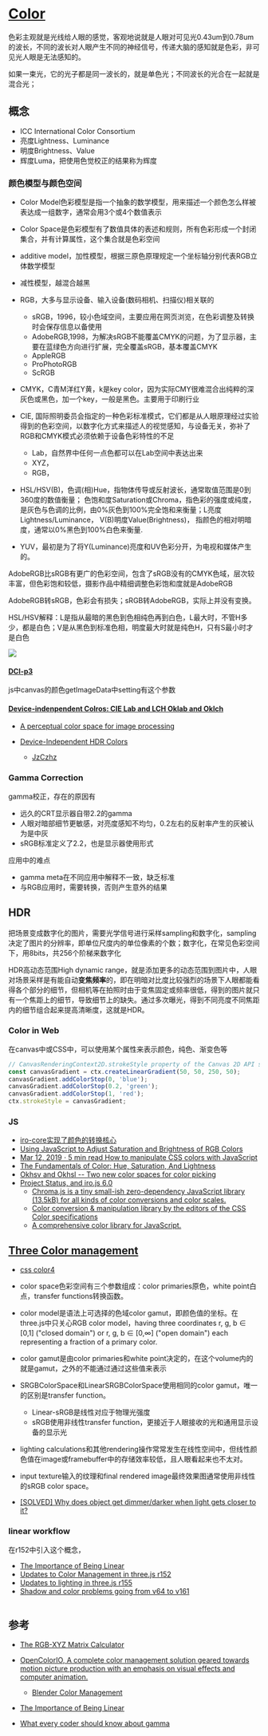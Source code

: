 # [Color](https://www.color.org/index.xalter)

色彩主观就是光线给人眼的感觉，客观地说就是人眼对可见光0.43um到0.78um的波长，不同的波长对人眼产生不同的神经信号，传递大脑的感知就是色彩，非可见光人眼是无法感知的。

如果一束光，它的光子都是同一波长的，就是单色光；不同波长的光合在一起就是混合光；

## 概念

- ICC International Color Consortium
- 亮度Lightness、Luminance
- 明度Brightness、Value
- 辉度Luma，把使用色觉校正的结果称为辉度

### 颜色模型与颜色空间

- Color Model色彩模型是指一个抽象的数学模型，用来描述一个颜色怎么样被表达成一组数字，通常会用3个或4个数值表示
- Color Space是色彩模型有了数值具体的表述和规则，所有色彩形成一个封闭集合，并有计算属性，这个集合就是色彩空间

- additive model，加性模型，根据三原色原理规定一个坐标轴分别代表RGB立体数学模型
- 减性模型，越混合越黑
- RGB，大多与显示设备、输入设备(数码相机、扫描仪)相关联的
    - sRGB，1996，较小色域空间，主要应用在网页浏览，在色彩调整及转换时会保存信息以备使用
    - AdobeRGB,1998，为解决sRGB不能覆盖CMYK的问题，为了显示器，主要在蓝绿色方向进行扩展，完全覆盖sRGB，基本覆盖CMYK
    - AppleRGB
    - ProPhotoRGB
    - ScRGB
- CMYK，C青M洋红Y黄，k是key color，因为实际CMY很难混合出纯粹的深灰色或黑色，加一个key，一般是黑色。主要用于印刷行业
- CIE, 国际照明委员会指定的一种色彩标准模式，它们都是从人眼原理经过实验得到的色彩空间，以数字化方式来描述人的视觉感知，与设备无关，弥补了RGB和CMYK模式必须依赖于设备色彩特性的不足
    - Lab，自然界中任何一点色都可以在Lab空间中表达出来
    - XYZ，
    - RGB，
- HSL/HSV(B)，色调(相)Hue，指物体传导或反射波长，通常取值范围是0到360度的数值衡量； 色饱和度Saturation或Chroma，指色彩的强度或纯度，是灰色与色调的比例，由0%灰色到100%完全饱和来衡量；L亮度Lightness/Luminance， V(B)明度Value(Brightness)， 指颜色的相对明暗度，通常以0%黑色到100%白色来衡量.
- YUV，最初是为了将Y(Luminance)亮度和UV色彩分开，为电视和媒体产生的。


AdobeRGB比sRGB有更广的色彩空间，包含了sRGB没有的CMYK色域，层次较丰富，但色彩饱和较低，摄影作品中精细调整色彩饱和度就是AdobeRGB

AdobeRGB转sRGB，色彩会有损失；sRGB转AdobeRGB，实际上并没有变换。

HSL/HSV解释：L是指从最暗的黑色到色相纯色再到白色，L最大时，不管H多少，都是白色；V是从黑色到标准色相，明度最大时就是纯色H，只有S最小时才是白色

![](../images/cg/hsl_hsv.png)

#### [DCI-p3](https://www.color.org/chardata/rgb/DCIP3.xalter)

js中canvas的颜色getImageData中setting有这个参数

#### [Device-indenpendent Colros: CIE Lab and LCH Oklab and Oklch](https://www.w3.org/TR/css-color-4/#lab-colors)

- [A perceptual color space for image processing ](https://bottosson.github.io/posts/oklab/)

- [Device-Independent HDR Colors](https://drafts.csswg.org/css-color-hdr/#DI-HDR)
    - [JzCzhz](https://drafts.csswg.org/css-color-hdr/#JzCzhz)


### Gamma Correction

gamma校正，存在的原因有

- 远久的CRT显示器自带2.2的gamma
- 人眼对暗部细节更敏感，对亮度感知不均匀，0.2左右的反射率产生的灰被认为是中灰
- sRGB标准定义了2.2，也是显示器使用形式

应用中的难点

- gamma meta在不同应用中解释不一致，缺乏标准
- 与RGB应用时，需要转换，否则产生意外的结果

## HDR

把场景变成数字化的图片，需要光学信号进行采样sampling和数字化，sampling决定了图片的分辨率，即单位尺度内的单位像素的个数；数字化，在常见色彩空间下，用8bits，共256个阶梯来数字化

HDR高动态范围High dynamic range，就是添加更多的动态范围到图片中，人眼对场景采样是有能自动**变焦频率**的，即在明暗对比度比较强烈的场景下人眼都能看得各个部分的细节，但相机等在拍照时由于变焦固定或频率很低，得到的图片就只有一个焦距上的细节，导致细节上的缺失。通过多次曝光，得到不同亮度不同焦距内的细节组合起来提高清晰度，这就是HDR。


### Color in Web

在canvas中或CSS中，可以使用某个属性来表示颜色，纯色、渐变色等
```js
// CanvasRenderingContext2D.strokeStyle property of the Canvas 2D API specifies the color, gradient, or pattern to use for the strokes (outlines) around shapes.
const canvasGradient = ctx.createLinearGradient(50, 50, 250, 50);
canvasGradient.addColorStop(0, 'blue');
canvasGradient.addColorStop(0.2, 'green');
canvasGradient.addColorStop(1, 'red');
ctx.strokeStyle = canvasGradient;
```

### JS

- [iro-core实现了颜色的转换核心](https://github.com/irojs/iro-core)
- [Using JavaScript to Adjust Saturation and Brightness of RGB Colors](https://css-tricks.com/using-javascript-to-adjust-saturation-and-brightness-of-rgb-colors/#top-of-site)
- [Mar 12, 2019 ⋅ 5 min read How to manipulate CSS colors with JavaScript](https://blog.logrocket.com/how-to-manipulate-css-colors-with-javascript-fb547113a1b8/)
- [The Fundamentals of Color: Hue, Saturation, And Lightness](https://vanseodesign.com/web-design/hue-saturation-and-lightness/)
- [Okhsv and Okhsl -- Two new color spaces for color picking](https://bottosson.github.io/posts/colorpicker/)
- [Project Status, and iro.js 6.0](https://github.com/jaames/iro.js/issues/217#issuecomment-1214403290)
    - [Chroma.js is a tiny small-ish zero-dependency JavaScript library (13.5kB) for all kinds of color conversions and color scales.](https://github.com/gka/chroma.js/)
    - [Color conversion & manipulation library by the editors of the CSS Color specifications ](https://github.com/LeaVerou/color.js)
    - [A comprehensive color library for JavaScript.](https://github.com/Evercoder/culori)

## [Three Color management](https://threejs.org/docs/index.html#manual/en/introduction/Color-management)

- [css color4](https://www.w3.org/TR/css-color-4/#predefined)

- color space色彩空间有三个参数组成：color primaries原色，white point白点，transfer functions转换函数。
- color model是语法上可选择的色域color gamut，即颜色值的坐标。在three.js中只关心RGB color model，having three coordinates r, g, b ∈ [0,1] ("closed domain") or r, g, b ∈ [0,∞] ("open domain") each representing a fraction of a primary color.
- color gamut是由color primaries和white point决定的，在这个volume内的就是gamut，之外的不能通过通过这些值来表示
- SRGBColorSpace和LinearSRGBColorSpace使用相同的color gamut，唯一的区别是transfer function。
    - Linear-sRGB是线性对应于物理光强度
    - sRGB使用非线性transfer function，更接近于人眼接收的光和通用显示设备的显示光
- lighting calculations和其他rendering操作常常发生在线性空间中，但线性颜色值在image或framebuffer中的存储效率较低，且人眼看起来也不太对。
- input texture输入的纹理和final rendered image最终效果图通常使用非线性的sRGB color space。


- [[SOLVED] Why does object get dimmer/darker when light gets closer to it?](https://discourse.threejs.org/t/solved-why-does-object-get-dimmer-darker-when-light-gets-closer-to-it/3475)

### linear workflow

在r152中引入这个概念，

- [The Importance of Being Linear](https://developer.nvidia.com/gpugems/gpugems3/part-iv-image-effects/chapter-24-importance-being-linear)
- [Updates to Color Management in three.js r152](https://discourse.threejs.org/t/updates-to-color-management-in-three-js-r152/50791)
- [Updates to lighting in three.js r155](https://discourse.threejs.org/t/updates-to-lighting-in-three-js-r155/53733)
- [Shadow and color problems going from v64 to v161](https://discourse.threejs.org/t/shadow-and-color-problems-going-from-v64-to-v161/61640)


```js
```

## 参考

- [The RGB-XYZ Matrix Calculator](https://www.russellcottrell.com/photo/matrixCalculator.htm)

- [OpenColorIO, A complete color management solution geared towards motion picture production with an emphasis on visual effects and computer animation.](https://opencolorio.org/)
    - [Blender Color Management](https://docs.blender.org/manual/en/latest/render/color_management.html)

- [The Importance of Being Linear](https://developer.nvidia.com/gpugems/gpugems3/part-iv-image-effects/chapter-24-importance-being-linear)

- [What every coder should know about gamma](https://blog.johnnovak.net/2016/09/21/what-every-coder-should-know-about-gamma/)